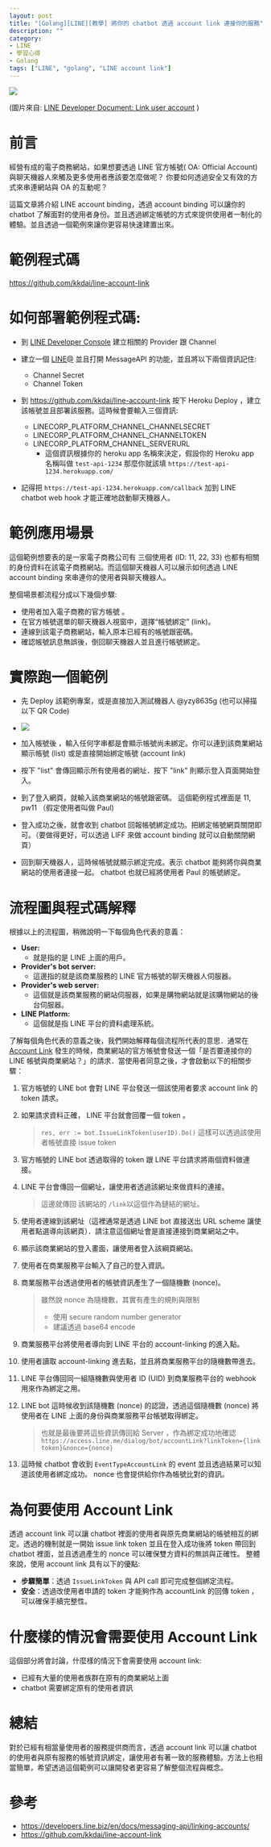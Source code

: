 ```yaml
---
layout: post
title: "[Golang][LINE][教學] 將你的 chatbot 透過 account link 連接你的服務"
description: ""
category: 
- LINE
- 學習心得
- Golang
tags: ["LINE", "golang", "LINE account link"]
---
```


![](../images/2019/0109.png)

(圖片來自: [LINE Developer Document: Link user account](https://developers.line.me/en/docs/messaging-api/linking-accounts/) )




# 前言

經營有成的電子商務網站，如果想要透過 LINE 官方帳號( OA: Official Account) 與聊天機器人來觸及更多使用者應該要怎麼做呢？ 你要如何透過安全又有效的方式來串連網站與 OA 的互動呢？ 

這篇文章將介紹 LINE account binding，透過 account binding 可以讓你的 chatbot 了解面對的使用者身份。並且透過綁定帳號的方式來提供使用者一制化的體驗。並且透過一個範例來讓你更容易快速建置出來。 



# 範例程式碼

https://github.com/kkdai/line-account-link



# 如何部署範例程式碼:

- 到 [LINE Developer Console](https://developers.line.biz/console/) 建立相關的 Provider 跟 Channel

- 建立一個 [LINE@](https://at.line.me/tw/) 並且打開 MessageAPI 的功能，並且將以下兩個資訊記住:

  - Channel Secret
  - Channel Token

- 到 https://github.com/kkdai/line-account-link  按下  Heroku Deploy ，建立該帳號並且部署該服務。這時候會要輸入三個資訊:

  - LINECORP_PLATFORM_CHANNEL_CHANNELSECRET
  - LINECORP_PLATFORM_CHANNEL_CHANNELTOKEN
  - LINECORP_PLATFORM_CHANNEL_SERVERURL
    - 這個資訊根據你的 heroku app 名稱來決定，假設你的 Heroku app 名稱叫做 `test-api-1234` 那麼你就該填 `https://test-api-1234.herokuapp.com/`

- 記得把 `https://test-api-1234.herokuapp.com/callback` 加到 LINE chatbot web hook 才能正確地啟動聊天機器人。


# 範例應用場景

這個範例想要表的是一家電子商務公司有 三個使用者 (ID: 11, 22, 33) 也都有相關的身份資料在該電子商務網站。而這個聊天機器人可以展示如何透過 LINE account binding 來串連你的使用者與聊天機器人。

整個場景都流程分成以下幾個步驟:

- 使用者加入電子商務的官方帳號 。
- 在官方帳號選單的聊天機器人視窗中，選擇“帳號綁定” (link)。
- 連線到該電子商務網站，輸入原本已經有的帳號跟密碼。
- 確認帳號訊息無誤後，倒回聊天機器人並且進行帳號綁定。



# 實際跑一個範例

- 先 Deploy  該範例專案，或是直接加入測試機器人 @yzy8635g (也可以掃描以下 QR Code)
- ![](http://qr-official.line.me/L/iC7GXggwMi.png)
- 加入帳號後 ，輸入任何字串都是會顯示帳號尚未綁定。你可以連到該商業網站顯示帳號 (list) 或是直接開始綁定帳號 (account link)

- 按下 "list" 會傳回顯示所有使用者的網址．按下 "link" 則顯示登入頁面開始登入。

- 到了登入網頁，就輸入該商業網站的帳號跟密碼。 這個範例程式裡面是 11, pw11 （假定使用者叫做 Paul)
- 登入成功之後，就會收到 chatbot 回報帳號綁定成功。把綁定帳號網頁關閉即可。（要做得更好，可以透過 LIFF 來做 account binding 就可以自動關閉網頁）
- 回到聊天機器人，這時候帳號就顯示綁定完成。表示 chatbot 能夠將你與商業網站的使用者連接一起。 chatbot 也就已經將使用者 Paul 的帳號綁定。



# 流程圖與程式碼解釋

根據以上的流程圖，稍微說明一下每個角色代表的意義：

- **User:**
  - 就是指的是 LINE 上面的用戶。
- **Provider's bot server:**
  - 這邊指的就是該商業服務的 LINE 官方帳號的聊天機器人伺服器。
- **Provider's web server:** 
  - 這個就是該商業服務的網站伺服器，如果是購物網站就是該購物網站的後台伺服器。
- **LINE Platform:**
  - 這個就是指 LINE 平台的資料處理系統。

了解每個角色代表的意義之後，我們開始解釋每個流程所代表的意思．通常在 [Account Link](https://developers.line.me/en/docs/messaging-api/linking-accounts/) 發生的時候，商業網站的官方帳號會發送一個「是否要連接你的 LINE 帳號與商業網站？」的請求．當使用者同意之後，才會啟動以下的相關步驟：

1. 官方帳號的 LINE bot 會對 LINE 平台發送一個該使用者要求 account link 的 token 請求。

2. 如果請求資料正確， LINE 平台就會回覆一個 token 。 

   > `res, err := bot.IssueLinkToken(userID).Do()` 這樣可以透過該使用者帳號直接 issue token

3. 官方帳號的 LINE bot 透過取得的 token 跟 LINE 平台請求將兩個資料做連接。

4. LINE 平台會傳回一個網址，讓使用者透過該網址來做資料的連接。

   > 這邊就傳回 該網站的 `/link`以這個作為鏈結的網址。

5. 使用者連線到該網址（這裡通常是透過 LINE bot 直接送出 URL scheme 讓使用者點選導向該網頁）．請注意這個網址會是直接連接到商業網站之中。

6. 顯示該商業網站的登入畫面，讓使用者登入該綱頁網站。

7. 使用者在商業服務平台輸入了自己的登入資訊。

8. 商業服務平台透過使用者的帳號資訊產生了一個隨機數 (nonce)。

   > 雖然說 nonce 為隨機數，其實有產生的規則與限制
   >
   > - 使用 secure random number generator
   > - 建議透過 base64 encode 

9. 商業服務平台將使用者導向到 LINE 平台的 account-linking 的進入點。

10. 使用者讀取 account-linking 進去點，並且將商業服務平台的隨機數帶進去。

11. LINE 平台傳回同一組隨機數與使用者 ID (UID) 到商業服務平台的 webhook 用來作為綁定之用。 

12. LINE bot 這時候收到該隨機數 (nonce) 的認證，透過這個隨機數 (nonce) 將使用者在 LINE 上面的身份與商業服務平台帳號取得綁定。

    > 也就是最後要將這些資訊傳回給 Server ，作為綁定成功地確認`https://access.line.me/dialog/bot/accountLink?linkToken={link token}&nonce={nonce}`

13. 這時候 chatbot 會收到 `EventTypeAccountLink` 的 event 並且透過結果可以知道該使用者綁定成功。 nonce 也會提供給你作為帳號比對的資訊。


# 為何要使用 Account Link 

透過 account link 可以讓 chatbot 裡面的使用者與原先商業網站的帳號相互的綁定。透過的機制就是一開始 issue link token 並且在登入成功後將 token 帶回到 chatbot 裡面，並且透過產生的 nonce 可以確保雙方資料的無誤與正確性。 整體來說，使用 account link 具有以下的優點:

- **步驟簡單**：透過 `IssueLinkToken` 與 API call 即可完成整個綁定流程。
- **安全**：透過改使用者申請的 token 才能夠作為 accountLink 的回傳 token ，可以確保手續完整性。



# 什麼樣的情況會需要使用 Account Link

這個部分將會討論，什麼樣的情況下會需要使用 account link:

- 已經有大量的使用者族群在原有的商業網站上面
- chatbot 需要綁定原有的使用者資訊



# 總結

對於已經有相當量使用者的服務提供商而言，透過 account link 可以讓 chatbot 的使用者與原有服務的帳號資訊綁定，讓使用者有著一致的服務體驗。方法上也相當簡單，希望透過這個範例可以讓開發者更容易了解整個流程與概念。



# 參考

- https://developers.line.biz/en/docs/messaging-api/linking-accounts/
- https://github.com/kkdai/line-account-link
